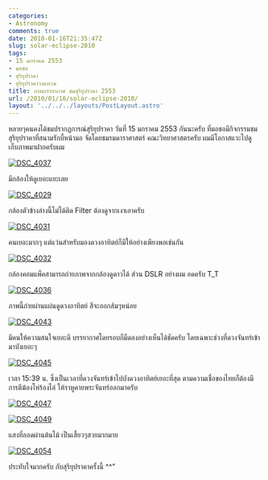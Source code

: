 ```yaml
---
categories:
- Astronomy
comments: true
date: 2010-01-16T21:35:47Z
slug: solar-eclipse-2010
tags:
- 15 มกราคม 2553
- มอชอ
- สุริยุปราคา
- สุริยุปราคาวงแหวน
title: ภาพบรรยากาศ ชมสุริยุปราคา 2553
url: /2010/01/16/solar-eclipse-2010/
layout: '../../../layouts/PostLayout.astro'
---
```


หลายๆคนคงได้ชมปรากฏการณ์สุริยุปราคา วันที่ 15 มกราคม 2553 กันนะครับ ที่มอชอมีกิจกรรมชมสุริยุปราคาที่สนามรักบี้หน้ามอ จัดโดยชมรมดาราศาสตร์ คณะวิทยาศาสตรครับ ผมมีโอกาสแวะไปดู เก็บภาพมาฝากครับผม



[![DSC_4037](https://armno.in.th/wp-content/uploads/2010/01/DSC_4037_thumb.jpg)](https://armno.in.th/wp-content/uploads/2010/01/DSC_4037.jpg)



มีกล้องให้ดูเยอะแยะเลย



[![DSC_4029](https://armno.in.th/wp-content/uploads/2010/01/DSC_4029_thumb.jpg)](https://armno.in.th/wp-content/uploads/2010/01/DSC_4029.jpg)



กล้องตัวข้างล่างนี้ไม่ได้ติด Filter ต้องดูจากเงาเอาครับ



[![DSC_4031](https://armno.in.th/wp-content/uploads/2010/01/DSC_4031_thumb.jpg)](https://armno.in.th/wp-content/uploads/2010/01/DSC_4031.jpg)



คนเยอะมากๆ แต่แว่นสำหรับมองดวงอาทิตย์ก็มีให้อย่างเพียงพอเช่นกัน



[![DSC_4032](https://armno.in.th/wp-content/uploads/2010/01/DSC_4032_thumb.jpg)](https://armno.in.th/wp-content/uploads/2010/01/DSC_4032.jpg)



กล้องคอมแพ็คสามารถถ่ายภาพจากกล้องดูดาวได้ ส่วน DSLR อย่างผม อดครับ T_T



[![DSC_4036](https://armno.in.th/wp-content/uploads/2010/01/DSC_4036_thumb.jpg)](https://armno.in.th/wp-content/uploads/2010/01/DSC_4036.jpg)



ภาพนี้ถ่ายผ่านแผ่นดูดวงอาทิตย์ สีจะออกส้มๆหน่อย



[![DSC_4043](https://armno.in.th/wp-content/uploads/2010/01/DSC_4043_thumb.jpg)](https://armno.in.th/wp-content/uploads/2010/01/DSC_4043.jpg)



มีคนให้ความสนใจเยอะดี บรรยากาศโดยรอบก็มืดลงอย่างเห็นได้ชัดครับ โดยเฉพาะช่วงที่ดวงจันทร์เข้ามาบังเยอะๆ



[![DSC_4045](https://armno.in.th/wp-content/uploads/2010/01/DSC_4045_thumb.jpg)](https://armno.in.th/wp-content/uploads/2010/01/DSC_4045.jpg)



เวลา 15:39 น. ซึ่งเป็นเวลาที่ดวงจันทร์เข้าไปบังดวงอาทิตย์เยอะที่สุด ตามความเชื่อของไทยก็ต้องมีการตีฆ้องโห่ร้องไล่ ให้ราหูคายพระจันทร์ออกมาครับ



[![DSC_4047](https://armno.in.th/wp-content/uploads/2010/01/DSC_4047_thumb.jpg)](https://armno.in.th/wp-content/uploads/2010/01/DSC_4047.jpg)



[![DSC_4049](https://armno.in.th/wp-content/uploads/2010/01/DSC_4049_thumb.jpg)](https://armno.in.th/wp-content/uploads/2010/01/DSC_4049.jpg)



แสงที่ลอดผ่านต้นไม้ เป็นเสี้ยวๆสวยมากมาย



[![DSC_4054](https://armno.in.th/wp-content/uploads/2010/01/DSC_4054_thumb.jpg)](https://armno.in.th/wp-content/uploads/2010/01/DSC_4054.jpg)



ประทับใจมากครับ กับสุริยุปราคาครั้งนี้ ^^”
